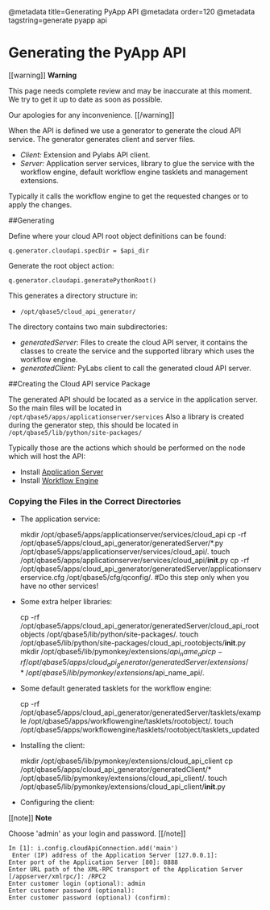 @metadata title=Generating PyApp API
@metadata order=120
@metadata tagstring=generate pyapp api

[appserver]: #/Components/AppServer
[wfe]: #/Components/WFE

# Generating the PyApp API

[[warning]]
**Warning**

This page needs complete review and may be inaccurate at this moment. We try to get it up to date as soon as possible.

Our apologies for any inconvenience.
[[/warning]]

When the API is defined we use a generator to generate the cloud API service.
The generator generates client and server files.

* *Client:* Extension and Pylabs API client.
* *Server:* Application server services, library to glue the service with the workflow engine, default workflow engine tasklets and management extensions.

Typically it calls the workflow engine to get the requested changes or to apply the changes.


##Generating

Define where your cloud API root object definitions can be found:

    q.generator.cloudapi.specDir = $api_dir

Generate the root object action:

    q.generator.cloudapi.generatePythonRoot()

This generates a directory structure in:

* `/opt/qbase5/cloud_api_generator/`

The directory contains two main subdirectories:

* *generatedServer*: Files to create the cloud API server, it contains the classes to create the service and the supported library which uses the workflow engine.
* *generatedClient:* PyLabs client to call the generated cloud API server.


##Creating the Cloud API service Package

The generated API should be located as a service in the application server.
So the main files will be located in `/opt/qbase5/apps/applicationserver/services`
Also a library is created during the generator step, this should be located in `/opt/qbase5/lib/python/site-packages/`

Typically those are the actions which should be performed on the node which will host the API:

* Install [Application Server][appserver]
* Install [Workflow Engine][wfe]


### Copying the Files in the Correct Directories

* The application service:

    mkdir /opt/qbase5/apps/applicationserver/services/cloud_api
    cp -rf /opt/qbase5/apps/cloud_api_generator/generatedServer/*.py /opt/qbase5/apps/applicationserver/services/cloud_api/.
    touch /opt/qbase5/apps/applicationserver/services/cloud_api/__init__.py
    cp -rf /opt/qbase5/apps/cloud_api_generator/generatedServer/applicationserverservice.cfg /opt/qbase5/cfg/qconfig/. #Do this step only when you have no other services!

* Some extra helper libraries:

    cp -rf /opt/qbase5/apps/cloud_api_generator/generatedServer/cloud_api_rootobjects /opt/qbase5/lib/python/site-packages/.
    touch /opt/qbase5/lib/python/site-packages/cloud_api_rootobjects/__init__.py
    mkdir /opt/qbase5/lib/pymonkey/extensions/$api_name_api
    cp -rf /opt/qbase5/apps/cloud_api_generator/generatedServer/extensions/* /opt/qbase5/lib/pymonkey/extensions/$api_name_api/.

* Some default generated tasklets for the workflow engine:

    cp -rf /opt/qbase5/apps/cloud_api_generator/generatedServer/tasklets/example /opt/qbase5/apps/workflowengine/tasklets/rootobject/.
    touch /opt/qbase5/apps/workflowengine/tasklets/rootobject/tasklets_updated

* Installing the client:

    mkdir /opt/qbase5/lib/pymonkey/extensions/cloud_api_client
    cp /opt/qbase5/apps/cloud_api_generator/generatedClient/* /opt/qbase5/lib/pymonkey/extensions/cloud_api_client/.
    touch /opt/qbase5/lib/pymonkey/extensions/cloud_api_client/__init__.py

* Configuring the client:

[[note]]
**Note** 

Choose 'admin' as your login and password.
[[/note]]

    In [1]: i.config.cloudApiConnection.add('main')
     Enter (IP) address of the Application Server [127.0.0.1]: 
    Enter port of the Application Server [80]: 8888
    Enter URL path of the XML-RPC transport of the Application Server [/appserver/xmlrpc/]: /RPC2
    Enter customer login (optional): admin
    Enter customer password (optional): 
    Enter customer password (optional) (confirm): 
    